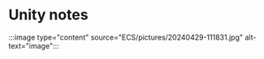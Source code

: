 # **Unity notes**
:::image type="content" source="ECS/pictures/20240429-111831.jpg" alt-text="image":::
